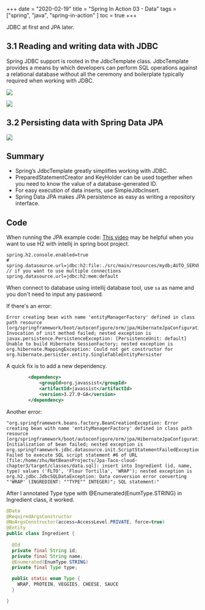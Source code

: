 +++ 
date = "2020-02-19"
title = "Spring In Action 03 - Data"
tags = ["spring", "java", "spring-in-action" ]
toc = true
+++

JDBC at first and JPA later.
## 3.1 Reading and writing data with JDBC
Spring JDBC support is rooted in the JdbcTemplate class. JdbcTemplate provides a means by which developers can perform SQL operations against a relational database without all the ceremony and boilerplate typically required when working with JDBC.

![](https://i.imgur.com/Vf418s1.png)

![](https://i.imgur.com/u0ksD8N.png)

## 3.2 Persisting data with Spring Data JPA

![](https://i.imgur.com/VLM1NMe.png)


## Summary
- Spring’s JdbcTemplate greatly simplifies working with JDBC. 
- PreparedStatementCreator and KeyHolder can be used together when you need to know the value of a database-generated ID.
- For easy execution of data inserts, use SimpleJdbcInsert. 
- Spring Data JPA makes JPA persistence as easy as writing a repository interface.

## Code
When running the JPA example code:
[This video](https://www.youtube.com/watch?v=8QBJMxyXIqc&ab_channel=DanVega) may be helpful when you want to use H2 with intellij in spring boot project.

```log
spring.h2.console.enabled=true
# spring.datasource.url=jdbc:h2:file:./src/main/resources/mydb;AUTO_SERVER=true // if you want to use multiple connections
spring.datasource.url=jdbc:h2:mem:default
```
When connect to database using intellij database tool, use `sa` as name and you don't need to input any password.

If there's an error:
```log
Error creating bean with name 'entityManagerFactory' defined in class path resource [org/springframework/boot/autoconfigure/orm/jpa/HibernateJpaConfiguration.class]: Invocation of init method failed; nested exception is javax.persistence.PersistenceException: [PersistenceUnit: default] Unable to build Hibernate SessionFactory; nested exception is org.hibernate.MappingException: Could not get constructor for org.hibernate.persister.entity.SingleTableEntityPersister
```

A quick fix is to add a new dependency.
```xml
        <dependency>
            <groupId>org.javassist</groupId>
            <artifactId>javassist</artifactId>
            <version>3.27.0-GA</version>
        </dependency>
```

Another error:
```log
"org.springframework.beans.factory.BeanCreationException: Error creating bean with name 'entityManagerFactory' defined in class path resource [org/springframework/boot/autoconfigure/orm/jpa/HibernateJpaConfiguration.class]: Initialization of bean failed; nested exception is org.springframework.jdbc.datasource.init.ScriptStatementFailedException: Failed to execute SQL script statement #6 of URL [file:/home/zhu/NetBeansProjects/Jpa-Taco-cloud-chapter3/target/classes/data.sql]: insert into Ingredient (id, name, type) values ('FLTO', 'Flour Tortilla', 'WRAP'); nested exception is org.h2.jdbc.JdbcSQLDataException: Data conversion error converting "'WRAP' (INGREDIENT: ""TYPE"" INTEGER)"; SQL statement:"
```
After I annotated Type type with @Enumerated(EnumType.STRING) in Ingredient class, it worked.
```java
@Data
@RequiredArgsConstructor
@NoArgsConstructor(access=AccessLevel.PRIVATE, force=true)
@Entity
public class Ingredient {
  
  @Id
  private final String id;
  private final String name;
  @Enumerated(EnumType.STRING)
  private final Type type;

  public static enum Type {
    WRAP, PROTEIN, VEGGIES, CHEESE, SAUCE
  }

}
```
